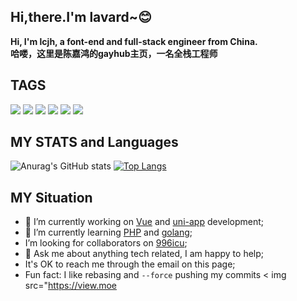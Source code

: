 <!-- 待加功能： 渐变色背景、工具图标 -->
## Hi,there.I'm lavard~:blush:
**Hi, I'm lcjh, a font-end and full-stack engineer from China.<br />
哈喽，这里是陈嘉鸿的gayhub主页，一名全栈工程师**

## TAGS
![](https://forthebadge.com/images/badges/built-with-love.svg)
![](https://forthebadge.com/images/badges/uses-html.svg)
![](https://forthebadge.com/images/badges/made-with-javascript.svg)
![](https://forthebadge.com/images/badges/contains-cat-gifs.svg)
![](https://forthebadge.com/images/badges/powered-by-electricity.svg)
![](https://forthebadge.com/images/badges/makes-people-smile.svg)

## MY STATS and Languages
![Anurag's GitHub stats](https://github-readme-stats.vercel.app/api?username=lalalavard&show_icons=true&theme=graywhite)
[![Top Langs](https://github-readme-stats.vercel.app/api/top-langs/?username=lalalavard&langs_count=8)](https://github.com/anuraghazra/github-readme-stats)

## MY Situation
- 🔭 I’m currently working on [Vue]() and [uni-app]() development;
- 🌱 I’m currently learning [PHP]() and [golang](https://github.com/golang/go);
-  I’m looking for collaborators on [996icu](https://github.com/996icu/996.ICU);
- 💬 Ask me about anything tech related, I am happy to help;
-  It's OK to reach me through the email on this page;
-  Fun fact: I like rebasing and `--force` pushing my commits 
< img src="https://view.moe
